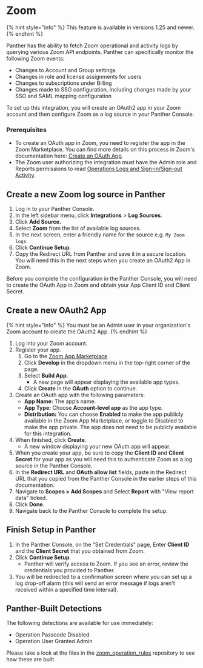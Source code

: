 # Zoom

{% hint style="info" %}
This feature is available in versions 1.25 and newer.
{% endhint %}

Panther has the ability to fetch Zoom operational and activity logs by querying various Zoom API endpoints. Panther can specifically monitor the following Zoom events:

* Changes to Account and Group settings
* Changes in role and license assignments for users
* Changes to subscriptions under Billing
* Changes made to SSO configuration, including changes made by your SSO and SAML mapping configuration

To set up this integration, you will create an OAuth2 app in your Zoom account and then configure Zoom as a log source in your Panther Console.&#x20;

### Prerequisites

* To create an OAuth app in Zoom, you need to register the app in the Zoom Marketplace. You can find more details on this process in Zoom's documentation here: [Create an OAuth App](https://marketplace.zoom.us/docs/guides/build/oauth-app/).&#x20;
* The Zoom user authorizing the integration must have the Admin role and Reports permissions to read [Operations Logs and Sign-in/Sign-out Activity](https://support.zoom.us/hc/en-us/articles/360032748331).

## Create a new Zoom log source in Panther

1. Log in to your Panther Console.
2. In the left sidebar menu, click **Integrations** > **Log** **Sources**.
3. Click **Add Source.**
4. Select **Zoom** from the list of available log sources.
5. In the next screen, enter a friendly name for the source e.g. `My Zoom logs`.&#x20;
6. Click **Continue Setup**.
7. Copy the Redirect URL from Panther and save it in a secure location. You will need this in the next steps when you create an OAuth2 App in Zoom.&#x20;

Before you complete the configuration in the Panther Console, you will need to create the OAuth App in Zoom and obtain your App Client ID and Client Secret.

## Create a new OAuth2 App&#x20;

{% hint style="info" %}
You must be an Admin user in your organization's Zoom account to create the OAuth2 App.
{% endhint %}

1. Log into your Zoom account.
2. Register your app.
   1. Go to the [Zoom App Marketplace](https://marketplace.zoom.us/) .
   2. Click **Develop** in the dropdown menu in the top-right corner of the page.&#x20;
   3. Select **Build App**.&#x20;
      * A new page will appear displaying the available app types.&#x20;
   4. Click **Create** in the **OAuth** option to continue.
3. Create an OAuth app with the following parameters:
   * **App Name:** The app’s name.
   * **App Type:** Choose **Account-level app** as the app type.
   * **Distribution:** You can choose **Enabled** to make the app publicly available in the Zoom App Marketplace, or toggle to Disabled to make the app private. The app does not need to be publicly available for this integration.
4. When finished, click **Create**.&#x20;
   * A new window displaying your new OAuth app will appear.
5. When you create your app, be sure to copy the **Client ID** and **Client Secret** for your app as you will need this to authenticate Zoom as a log source in the Panther Console.
6. In the **Redirect URL** and **OAuth allow list** fields, paste in the Redirect URL that you copied from the Panther Console in the earlier steps of this documentation.&#x20;
7. Navigate to **Scopes > Add Scopes** and Select **Report** with "View report data" ticked.&#x20;
8. Click **Done**.
9. Navigate back to the Panther Console to complete the setup.

## Finish Setup in Panther

1. In the Panther Console, on the "Set Credentials" page, Enter **Client ID** and the **Client Secret** that you obtained from Zoom.&#x20;
2. Click **Continue Setup**.
   * Panther will verify access to Zoom. If you see an error, review the credentials you provided to Panther.
3. You will be redirected to a confirmation screen where you can set up a log drop-off alarm (this will send an error message if logs aren't received within a specified time interval).

## Panther-Built Detections

The following detections are available for use immediately:&#x20;

* Operation Passcode Disabled
* Operation User Granted Admin

Please take a look at the files in the [zoom\_operation\_rules](https://github.com/panther-labs/panther-analysis/tree/master/zoom\_operation\_rules) repository to see how these are built.
